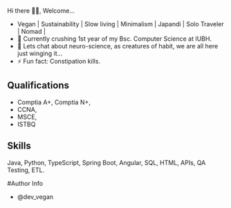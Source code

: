  Hi there 👋🏿, Welcome...
 
 - Vegan | Sustainability | Slow living | Minimalism | Japandi | Solo Traveler | Nomad |
 - 🌱 Currently crushing 1st year of my Bsc. Computer Science at IUBH.
 - 💬 Lets chat about neuro-science, as creatures of habit, we are all here just winging it...
 - ⚡ Fun fact: Constipation kills.
 
 ## Qualifications
 - Comptia A+, Comptia N+, 
 - CCNA, 
 - MSCE, 
 - ISTBQ


## Skills
Java, Python, TypeScript, Spring Boot, Angular, SQL, HTML, APIs, QA Testing, ETL. 



#Author Info
- @dev_vegan


<!--
**Andile-Rodney/Andile-Rodney** is a ✨ _special_ ✨ repository because its `README.md` (this file) appears on your GitHub profile.

Here are some ideas to get you started:

- 🔭 I’m currently working on ...
- 🌱 I’m currently learning 
- 👯 I’m looking to collaborate on ...
- 🤔 I’m looking for help with ...
- 💬 Ask me about ...
- 📫 How to reach me: ...
- 😄 Pronouns: ...
- ⚡ Fun fact: ...
-->
